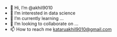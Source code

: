 - 👋 Hi, I’m @akhil9010
- 👀 I’m interested in data science
- 🌱 I’m currently learning ...
- 💞️ I’m looking to collaborate on ...
- 📫 How to reach me kataruakhil9010@gmail.com

<!---
akhil9010/akhil9010 is a ✨ special ✨ repository because its `README.md` (this file) appears on your GitHub profile.
You can click the Preview link to take a look at your changes.
--->
